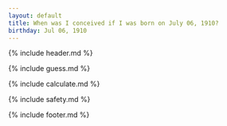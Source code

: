 ```yaml
---
layout: default
title: When was I conceived if I was born on July 06, 1910?
birthday: Jul 06, 1910
---
```


{% include header.md %}

{% include guess.md %}

{% include calculate.md %}

{% include safety.md %}

{% include footer.md %}



